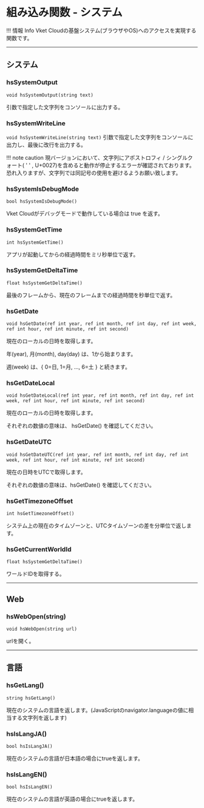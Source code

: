 
# 組み込み関数 - システム

!!! 情報 Info
    Vket Cloudの基盤システム(ブラウザやOS)へのアクセスを実現する関数です。

***

## システム

### hsSystemOutput
`void hsSystemOutput(string text)`

引数で指定した文字列をコンソールに出力する。

### hsSystemWriteLine
`void hsSystemWriteLine(string text)`
引数で指定した文字列をコンソールに出力し、最後に改行を出力する。

!!! note caution
    現バージョンにおいて、文字列にアポストロフィ / シングルクォート( ' ' , U+0027)を含めると動作が停止するエラーが確認されております。<br>
    恐れ入りますが、文字列では同記号の使用を避けるようお願い致します。

### hsSystemIsDebugMode
`bool hsSystemIsDebugMode()`

Vket Cloudがデバッグモードで動作している場合は true を返す。

### hsSystemGetTime
`int hsSystemGetTime()`

アプリが起動してからの経過時間をミリ秒単位で返す。

### hsSystemGetDeltaTime
`float hsSystemGetDeltaTime()`

最後のフレームから、現在のフレームまでの経過時間を秒単位で返す。

### hsGetDate
`void hsGetDate(ref int year, ref int month, ref int day, ref int week, ref int hour, ref int minute, ref int second)`

現在のローカルの日時を取得します。

年(year), 月(month), day(day) は、1から始まります。

週(week) は、{ 0=日, 1=月, ..., 6=土 } と続きます。

### hsGetDateLocal
`void hsGetDateLocal(ref int year, ref int month, ref int day, ref int week, ref int hour, ref int minute, ref int second)`

現在のローカルの日時を取得します。

それぞれの数値の意味は、 hsGetDate() を確認してください。

### hsGetDateUTC
`void hsGetDateUTC(ref int year, ref int month, ref int day, ref int week, ref int hour, ref int minute, ref int second)`

現在の日時をUTCで取得します。

それぞれの数値の意味は、hsGetDate() を確認してください。

### hsGetTimezoneOffset
`int hsGetTimezoneOffset()`

システム上の現在のタイムゾーンと、UTCタイムゾーンの差を分単位で返します。

### hsGetCurrentWorldId
`float hsSystemGetDeltaTime()`

ワールドIDを取得する。


***


## Web
### hsWebOpen(string)
`void hsWebOpen(string url)`

urlを開く。

***

## 言語

### hsGetLang()
`string hsGetLang()`

現在のシステムの言語を返します。(JavaScriptのnavigator.languageの値に相当する文字列を返します)

### hsIsLangJA()
`bool hsIsLangJA()`

現在のシステムの言語が日本語の場合にtrueを返します。

### hsIsLangEN()
`bool hsIsLangEN()`

現在のシステムの言語が英語の場合にtrueを返します。